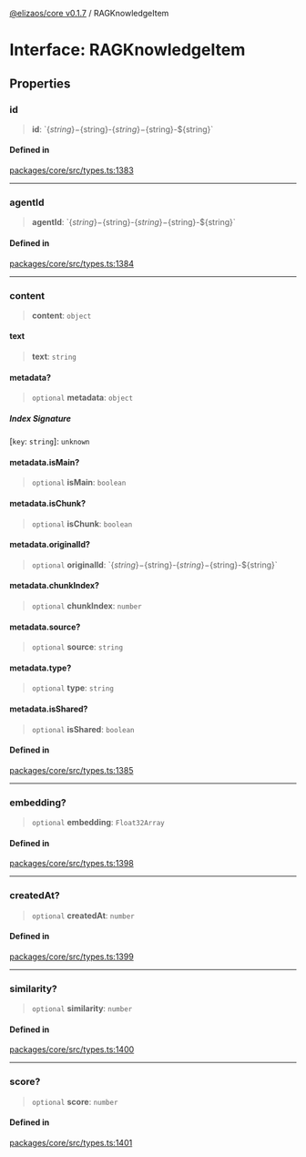 [@elizaos/core v0.1.7](../index.md) / RAGKnowledgeItem

# Interface: RAGKnowledgeItem

## Properties

### id

> **id**: \`$\{string\}-$\{string\}-$\{string\}-$\{string\}-$\{string\}\`

#### Defined in

[packages/core/src/types.ts:1383](https://github.com/JoeyKhd/eliza/blob/main/packages/core/src/types.ts#L1383)

***

### agentId

> **agentId**: \`$\{string\}-$\{string\}-$\{string\}-$\{string\}-$\{string\}\`

#### Defined in

[packages/core/src/types.ts:1384](https://github.com/JoeyKhd/eliza/blob/main/packages/core/src/types.ts#L1384)

***

### content

> **content**: `object`

#### text

> **text**: `string`

#### metadata?

> `optional` **metadata**: `object`

##### Index Signature

 \[`key`: `string`\]: `unknown`

#### metadata.isMain?

> `optional` **isMain**: `boolean`

#### metadata.isChunk?

> `optional` **isChunk**: `boolean`

#### metadata.originalId?

> `optional` **originalId**: \`$\{string\}-$\{string\}-$\{string\}-$\{string\}-$\{string\}\`

#### metadata.chunkIndex?

> `optional` **chunkIndex**: `number`

#### metadata.source?

> `optional` **source**: `string`

#### metadata.type?

> `optional` **type**: `string`

#### metadata.isShared?

> `optional` **isShared**: `boolean`

#### Defined in

[packages/core/src/types.ts:1385](https://github.com/JoeyKhd/eliza/blob/main/packages/core/src/types.ts#L1385)

***

### embedding?

> `optional` **embedding**: `Float32Array`

#### Defined in

[packages/core/src/types.ts:1398](https://github.com/JoeyKhd/eliza/blob/main/packages/core/src/types.ts#L1398)

***

### createdAt?

> `optional` **createdAt**: `number`

#### Defined in

[packages/core/src/types.ts:1399](https://github.com/JoeyKhd/eliza/blob/main/packages/core/src/types.ts#L1399)

***

### similarity?

> `optional` **similarity**: `number`

#### Defined in

[packages/core/src/types.ts:1400](https://github.com/JoeyKhd/eliza/blob/main/packages/core/src/types.ts#L1400)

***

### score?

> `optional` **score**: `number`

#### Defined in

[packages/core/src/types.ts:1401](https://github.com/JoeyKhd/eliza/blob/main/packages/core/src/types.ts#L1401)
